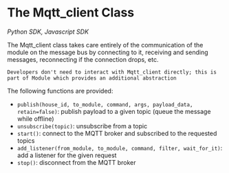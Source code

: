# The Mqtt_client Class

*Python SDK, Javascript SDK*

The Mqtt_client class takes care entirely of the communication of the module on the message bus by connecting to it, receiving and sending messages, reconnecting if the connection drops, etc. 

    Developers don't need to interact with Mqtt_client directly; this is part of Module which provides an additional abstraction
 
The following functions are provided:

* `publish(house_id, to_module, command, args, payload_data, retain=false)`: publish payload to a given topic (queue the message while offline)
* `unsubscribe(topic)`: unsubscribe from a topic
* `start()`:  connect to the MQTT broker and subscribed to the requested topics
* `add_listener(from_module, to_module, command, filter, wait_for_it)`:  add a listener for the given request
* `stop()`: disconnect from the MQTT broker
